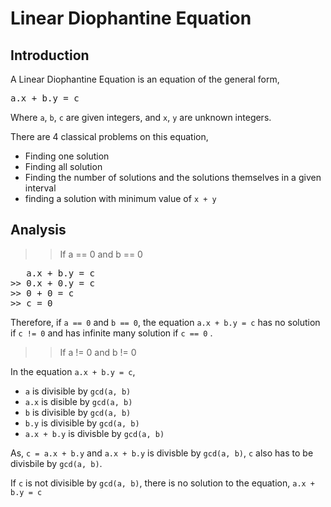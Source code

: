 # Linear Diophantine Equation
## Introduction
A Linear Diophantine Equation is an equation of the general form,
<pre>a.x + b.y = c </pre>
Where `a`, `b`, `c` are given integers, and `x`, `y` are unknown integers.

There are 4 classical problems on this equation, 
- Finding one solution
- Finding all solution
- Finding the number of solutions and the solutions themselves in a given interval
- finding a solution with minimum value of `x + y`
## Analysis
>> If a == 0 and b == 0
<pre>
   a.x + b.y = c
>> 0.x + 0.y = c
>> 0 + 0 = c
>> c = 0
</pre>
Therefore, if `a == 0` and `b == 0`, the equation `a.x + b.y = c` has no solution if `c != 0` and has infinite many solution if `c == 0` .
>> If a != 0 and b != 0

In the equation `a.x + b.y = c`,
- `a` is divisible by `gcd(a, b)`
- `a.x` is disible by `gcd(a, b)`
- `b` is divisible by `gcd(a, b)`
- `b.y` is divisible by `gcd(a, b)`
- `a.x + b.y` is divisble by `gcd(a, b)`
  
As, `c = a.x + b.y` and `a.x + b.y` is divisble by `gcd(a, b)`, `c` also has to be divisbile by `gcd(a, b)`.

If `c` is not divisible by `gcd(a, b)`, there is no solution to the equation, `a.x + b.y = c`
